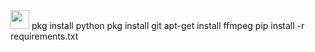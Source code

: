 <img src="https://raw.githubusercontent.com/<OWNER>/<OWNER>/master/<GIF_NAME>.gif" width="30px">
pkg install python
pkg install git
apt-get install ffmpeg
pip install -r requirements.txt
